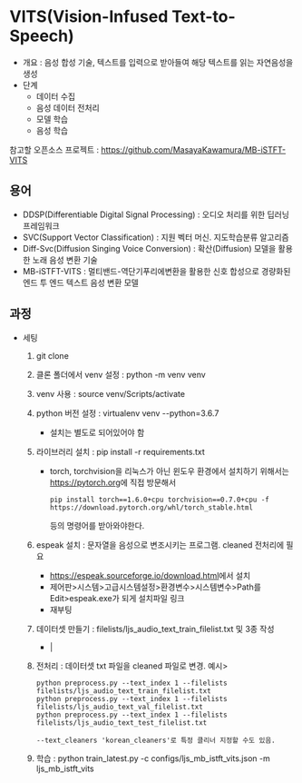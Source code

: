 # VITS(Vision-Infused Text-to-Speech)

- 개요 : 음성 합성 기술, 텍스트를 입력으로 받아들여 해당 텍스트를 읽는 자연음성을 생성
- 단계
  - 데이터 수집
  - 음성 데이터 전처리
  - 모델 학습
  - 음성 학습

참고할 오픈소스 프로젝트 : <https://github.com/MasayaKawamura/MB-iSTFT-VITS>

## 용어

- DDSP(Differentiable Digital Signal Processing) : 오디오 처리를 위한 딥러닝 프레임워크
- SVC(Support Vector Classification) : 지원 벡터 머신. 지도학습분류 알고리즘
- Diff-Svc(Diffusion Singing Voice Conversion) : 확산(Diffusion) 모델을 활용한 노래 음성 변환 기술
- MB-iSTFT-VITS : 멀티밴드-역단기푸리에변환을 활용한 신호 합성으로 경량화된 엔드 투 엔드 텍스트 음성 변환 모델

## 과정

- 세팅
  1. git clone
  2. 클론 폴더에서 venv 설정 : python -m venv venv
  3. venv 사용 : source venv/Scripts/activate
  4. python 버전 설정 : virtualenv venv --python=3.6.7
      - 설치는 별도로 되어있어야 함
  5. 라이브러리 설치 : pip install -r requirements.txt
      - torch, torchvision을 리눅스가 아닌 윈도우 환경에서 설치하기 위해서는 <https://pytorch.org>에 직접 방문해서  

        ``` shell
        pip install torch==1.6.0+cpu torchvision==0.7.0+cpu -f https://download.pytorch.org/whl/torch_stable.html
        ```

        등의 명령어를 받아와야한다.
  6. espeak 설치 : 문자열을 음성으로 변조시키는 프로그램. cleaned 전처리에 필요
      - <https://espeak.sourceforge.io/download.html>에서 설치
      - 제어판>시스템>고급시스템설정>환경변수>시스템변수>Path를 Edit>espeak.exe가 되게 설치파일 링크
      - 재부팅
  7. 데이터셋 만들기 : filelists/ljs_audio_text_train_filelist.txt 및 3종 작성
      - |
  8. 전처리 : 데이터셋 txt 파일을 cleaned 파일로 변경.
  예시>

      ```shell
      python preprocess.py --text_index 1 --filelists filelists/ljs_audio_text_train_filelist.txt
      python preprocess.py --text_index 1 --filelists filelists/ljs_audio_text_val_filelist.txt
      python preprocess.py --text_index 1 --filelists filelists/ljs_audio_text_test_filelist.txt

      --text_cleaners 'korean_cleaners'로 특정 클리너 지정할 수도 있음.
      ```

  9. 학습 : python train_latest.py -c configs/ljs_mb_istft_vits.json -m ljs_mb_istft_vits
